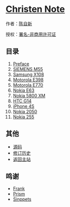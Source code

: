 # [Christen Note]()

作者：[陈自新](http://chenzixin.com)

授权：<a rel="license" href="http://creativecommons.org/licenses/by-nc/4.0/">署名-非商用许可证</a>

## 目录
1. [Preface](#README)
1. [SIEMENS M55](#docs/siemens-m55)
1. [Samsung X108](#docs/samsung-x108)
1. [Motorola E398](#docs/motorola-e398)
1. [Motorola E770](#docs/motorola-e770)
1. [Nokia E63](#docs/nokia-e63)
1. [Nokia 5800 XM](#docs/nokia-5800-xm)
1. [HTC G14](#docs/htc-g14)
1. [iPhone 4S](#docs/iphone-4s)
1. [Nokia 2050](#docs/nokia-2050)
1. [Nokia 255](#docs/nokia-255)

## 其他
- [源码](https://github.com/hiclick/hiclick.github.com)
- [修订历史](https://github.com/hiclick/hiclick.github.com/graphs/commit-activity)
- [返回主站](http://christen.cn)

## 鸣谢
- [Frank](http://www.ruanyifeng.com/home.html)
- [Prism](http://christen.cn/doc/prism.html)
- [Sinppets](http://christen.cn/doc/syntax.html)
